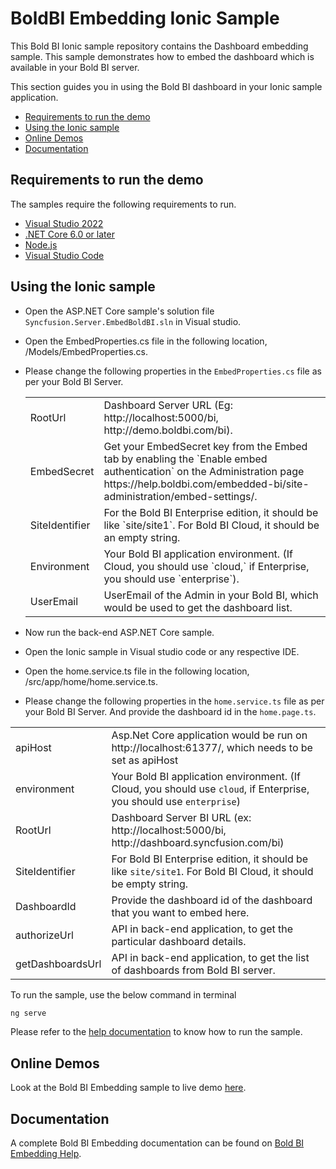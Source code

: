 # BoldBI Embedding Ionic Sample

This Bold BI Ionic sample repository contains the Dashboard embedding sample. This sample demonstrates how to embed the dashboard which is available in your Bold BI server.

This section guides you in using the Bold BI dashboard in your Ionic sample application.

 * [Requirements to run the demo](#requirements-to-run-the-demo)
 * [Using the Ionic sample](#using-the-ionic-sample)
 * [Online Demos](#online-demos)
 * [Documentation](#documentation)
 
 ## Requirements to run the demo

The samples require the following requirements to run.

 * [Visual Studio 2022](https://visualstudio.microsoft.com/downloads/)
 * [.NET Core 6.0 or later](https://dotnet.microsoft.com/en-us/download/dotnet-core)
 * [Node.js](https://nodejs.org/en/)
 * [Visual Studio Code](https://code.visualstudio.com/download)

 ## Using the Ionic sample
 
 * Open the ASP.NET Core sample's solution file `Syncfusion.Server.EmbedBoldBI.sln` in Visual studio. 

 * Open the EmbedProperties.cs file in the following location, /Models/EmbedProperties.cs.

 * Please change the following properties in the `EmbedProperties.cs` file as per your Bold BI Server.

    <meta charset="utf-8"/>
    <table>
    <tbody>
        <tr>
            <td align="left">RootUrl</td>
            <td align="left">Dashboard Server URL (Eg: http://localhost:5000/bi, http://demo.boldbi.com/bi).</td>
        </tr>
        <tr>
            <td align="left">EmbedSecret</td>
            <td align="left">Get your EmbedSecret key from the Embed tab by enabling the `Enable embed authentication` on the Administration page https://help.boldbi.com/embedded-bi/site-administration/embed-settings/.</td>
        </tr>
        <tr>
            <td align="left">SiteIdentifier</td>
            <td align="left">For the Bold BI Enterprise edition, it should be like `site/site1`. For Bold BI Cloud, it should be an empty string.</td>
        </tr>
        <tr>
            <td align="left">Environment</td>
            <td align="left">Your Bold BI application environment. (If Cloud, you should use `cloud,` if Enterprise, you should use `enterprise`).</td>
        </tr>
        <tr>
            <td align="left">UserEmail</td>
            <td align="left">UserEmail of the Admin in your Bold BI, which would be used to get the dashboard list.</td>
        </tr>
    </tbody>
    </table>


 * Now run the back-end ASP.NET Core sample.
 
 * Open the Ionic sample in Visual studio code or any respective IDE. 

 * Open the home.service.ts file in the following location, /src/app/home/home.service.ts.

 * Please change the following properties in the `home.service.ts` file as per your Bold BI Server. And provide the dashboard id in the `home.page.ts`.

<meta charset="utf-8"/>
<table>
<tbody>
    <tr>
    <td align="left">apiHost</td>
    <td align="left">Asp.Net Core application would be run on http://localhost:61377/, which needs to be set as apiHost</td>
    </tr>
    <tr>
        <td align="left">environment</td>
        <td align="left">Your Bold BI application environment. (If Cloud, you should use <code>cloud</code>, if Enterprise, you should use <code>enterprise</code>)</td>
    </tr>
    <tr>
        <td align="left">RootUrl</td>
        <td align="left">Dashboard Server BI URL (ex: http://localhost:5000/bi, http://dashboard.syncfusion.com/bi)</td>
    </tr>
    <tr>
        <td align="left">SiteIdentifier</td>
        <td align="left">For Bold BI Enterprise edition, it should be like <code>site/site1</code>. For Bold BI Cloud, it should be empty string.</td>
    </tr>
    <tr>
    <td align="left">DashboardId</td>
        <td align="left">Provide the dashboard id of the dashboard that you want to embed here.</td>
    </tr>
    <tr>
        <td align="left">authorizeUrl</td>
        <td align="left">API in back-end application, to get the particular dashboard details.</td>
    </tr>
    <tr>
    <td align="left">getDashboardsUrl</td>
        <td align="left">API in back-end application, to get the list of dashboards from Bold BI server.</td>
    </tr>    
</tbody>
</table>

To run the sample, use the below command in terminal

```bash
ng serve
```

Please refer to the [help documentation](https://help.boldbi.com/embedded-bi/javascript-based/samples/v3.3.40-or-later/other-platform-samples/#ionic-sample-to-embed-dashboard) to know how to run the sample.

## Online Demos

Look at the Bold BI Embedding sample to live demo [here](https://samples.boldbi.com/embed).


## Documentation

A complete Bold BI Embedding documentation can be found on [Bold BI Embedding Help](https://help.boldbi.com/embedded-bi/javascript-based/).